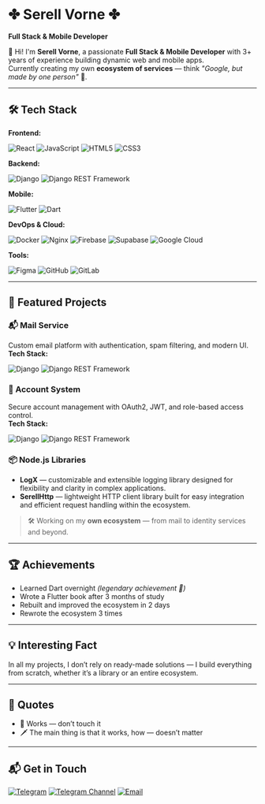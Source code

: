 # ✤︎ Serell Vorne ✤︎  
**Full Stack & Mobile Developer**

👋 Hi! I'm **Serell Vorne**, a passionate **Full Stack & Mobile Developer** with 3+ years of experience building dynamic web and mobile apps.  
Currently creating my own **ecosystem of services** — think *"Google, but made by one person"* 💪.

---

## 🛠 Tech Stack  

**Frontend:**  

![React](https://img.shields.io/badge/react-%2320232a.svg?style=for-the-badge&logo=react&logoColor=%2361DAFB) ![JavaScript](https://img.shields.io/badge/javascript-%23323330.svg?style=for-the-badge&logo=javascript&logoColor=%23F7DF1E) ![HTML5](https://img.shields.io/badge/html5-%23E34F26.svg?style=for-the-badge&logo=html5&logoColor=white) ![CSS3](https://img.shields.io/badge/css3-%231572B6.svg?style=for-the-badge&logo=css3&logoColor=white)  

**Backend:**  

![Django](https://img.shields.io/badge/django-%23092E20.svg?style=for-the-badge&logo=django&logoColor=white) ![Django REST Framework](https://img.shields.io/badge/django--rest--framework-%230172B1.svg?style=for-the-badge&logo=django&logoColor=white)  

**Mobile:**  

![Flutter](https://img.shields.io/badge/Flutter-%2302569B.svg?style=for-the-badge&logo=Flutter&logoColor=white) ![Dart](https://img.shields.io/badge/dart-%230175C2.svg?style=for-the-badge&logo=dart&logoColor=white)  

**DevOps & Cloud:** 

![Docker](https://img.shields.io/badge/docker-%230db7ed.svg?style=for-the-badge&logo=docker&logoColor=white) ![Nginx](https://img.shields.io/badge/nginx-%23009639.svg?style=for-the-badge&logo=nginx&logoColor=white) ![Firebase](https://img.shields.io/badge/firebase-%23039BE5.svg?style=for-the-badge&logo=firebase) ![Supabase](https://img.shields.io/badge/Supabase-3ECF8E?style=for-the-badge&logo=supabase&logoColor=white) ![Google Cloud](https://img.shields.io/badge/GoogleCloud-%234285F4.svg?style=for-the-badge&logo=google-cloud&logoColor=white)  

**Tools:**  

![Figma](https://img.shields.io/badge/figma-%23F24E1E.svg?style=for-the-badge&logo=figma&logoColor=white) ![GitHub](https://img.shields.io/badge/github-%23121011.svg?style=for-the-badge&logo=github&logoColor=white) ![GitLab](https://img.shields.io/badge/gitlab-%23181717.svg?style=for-the-badge&logo=gitlab&logoColor=white)  

---

## 🚀 Featured Projects  

### 📬 Mail Service  
Custom email platform with authentication, spam filtering, and modern UI.  
**Tech Stack:**  

![Django](https://img.shields.io/badge/django-%23092E20.svg?style=for-the-badge&logo=django&logoColor=white) ![Django REST Framework](https://img.shields.io/badge/django--rest--framework-%230172B1.svg?style=for-the-badge&logo=django&logoColor=white)  

### 👤 Account System  
Secure account management with OAuth2, JWT, and role-based access control.  
**Tech Stack:**  

![Django](https://img.shields.io/badge/django-%23092E20.svg?style=for-the-badge&logo=django&logoColor=white) ![Django REST Framework](https://img.shields.io/badge/django--rest--framework-%230172B1.svg?style=for-the-badge&logo=django&logoColor=white)  

### 📦 Node.js Libraries  

- **LogX** — customizable and extensible logging library designed for flexibility and clarity in complex applications.  
- **SerellHttp** — lightweight HTTP client library built for easy integration and efficient request handling within the ecosystem.  

> 🛠 Working on my **own ecosystem** — from mail to identity services and beyond.  

---

## 🏆 Achievements  

- Learned Dart overnight *(legendary achievement 🏹)*  
- Wrote a Flutter book after 3 months of study  
- Rebuilt and improved the ecosystem in 2 days  
- Rewrote the ecosystem 3 times

---

## 💡 Interesting Fact  

In all my projects, I don’t rely on ready-made solutions — I build everything from scratch, whether it’s a library or an entire ecosystem.  

---

## 💬 Quotes  

- 🏹 Works — don’t touch it  
- 🗡️ The main thing is that it works, how — doesn’t matter

---

## 📬 Get in Touch  

[![Telegram](https://img.shields.io/badge/Telegram-2F80ED?style=for-the-badge&logo=Telegram&logoColor=white)](https://t.me/caelis1784) [![Telegram Channel](https://img.shields.io/badge/Channel-2F80ED?style=for-the-badge&logo=Telegram&logoColor=white)](https://t.me/sflutterchan) [![Email](https://img.shields.io/badge/Email-D14836?style=for-the-badge&logo=gmail&logoColor=white)](mailto:serrelvorne@gmail.com)  
